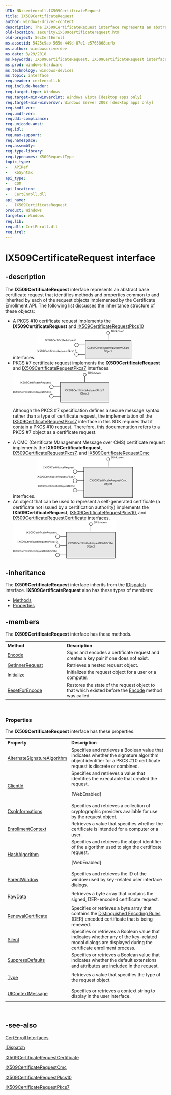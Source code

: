 ```yaml
---
UID: NN:certenroll.IX509CertificateRequest
title: IX509CertificateRequest
author: windows-driver-content
description: The IX509CertificateRequest interface represents an abstract base certificate request that identifies methods and properties common to and inherited by each of the request objects implemented by the Certificate Enrollment API.
old-location: security\ix509certificaterequest.htm
old-project: SecCertEnroll
ms.assetid: 5425c9ab-565d-449d-87e1-e5765868acfb
ms.author: windowsdriverdev
ms.date: 3/29/2018
ms.keywords: IX509CertificateRequest, IX509CertificateRequest interface [Security], IX509CertificateRequest interface [Security], described, certenroll/IX509CertificateRequest, security.ix509certificaterequest
ms.prod: windows-hardware
ms.technology: windows-devices
ms.topic: interface
req.header: certenroll.h
req.include-header: 
req.target-type: Windows
req.target-min-winverclnt: Windows Vista [desktop apps only]
req.target-min-winversvr: Windows Server 2008 [desktop apps only]
req.kmdf-ver: 
req.umdf-ver: 
req.ddi-compliance: 
req.unicode-ansi: 
req.idl: 
req.max-support: 
req.namespace: 
req.assembly: 
req.type-library: 
req.typenames: X509RequestType
topic_type:
-	APIRef
-	kbSyntax
api_type:
-	COM
api_location:
-	CertEnroll.dll
api_name:
-	IX509CertificateRequest
product: Windows
targetos: Windows
req.lib: 
req.dll: CertEnroll.dll
req.irql: 
---
```


# IX509CertificateRequest interface


## -description


The <b>IX509CertificateRequest</b> interface   represents an abstract base certificate request that identifies methods and properties common to and inherited by each of the request objects implemented by the Certificate Enrollment API. The following list discusses the inheritance structure of these objects:<ul>
<li>
A PKCS #10 certificate request implements the <b>IX509CertificateRequest</b> and <a href="https://msdn.microsoft.com/5b3764dc-fc63-45cc-8c35-65539c461e81">IX509CertificateRequestPkcs10</a> interfaces. 

<img alt="Inheritance diagram for a PKCS #10 request object" src="images/X509Inherit_RequestPkcs10.png"/>

</li>
<li>
 PKCS #7 certificate request implements the <b>IX509CertificateRequest</b> and <a href="https://msdn.microsoft.com/ae869557-6523-4387-835e-c9631898d864">IX509CertificateRequestPkcs7</a> interfaces.

<img alt="Inheritance diagram for a PKCS #7 request object" src="images/X509Inherit_RequestPkcs7.png"/>

Although the PKCS #7 specification defines a secure message syntax rather than a type of certificate request, the implementation of the <a href="https://msdn.microsoft.com/ae869557-6523-4387-835e-c9631898d864">IX509CertificateRequestPkcs7</a> interface in this SDK requires that it contain a PKCS #10 request. Therefore, this documentation refers to a PKCS #7 object as a certificate request.

</li>
<li>
A CMC (Certificate Management Message over CMS) certificate request implements the <b>IX509CertificateRequest</b>, <a href="https://msdn.microsoft.com/ae869557-6523-4387-835e-c9631898d864">IX509CertificateRequestPkcs7</a>, and <a href="https://msdn.microsoft.com/77059388-c442-4db5-ab27-1db25e2f63b9">IX509CertificateRequestCmc</a> interfaces.

<img alt="Inheritance diagram for a CMC request object" src="images/X509Inherit_RequestCMC.png"/>

</li>
<li>
An object that can be used to represent a self-generated certificate (a certificate not issued by a certification authority) implements the <b>IX509CertificateRequest</b>, <a href="https://msdn.microsoft.com/5b3764dc-fc63-45cc-8c35-65539c461e81">IX509CertificateRequestPkcs10</a>, and <a href="https://msdn.microsoft.com/7197a225-b2dc-47bb-8843-d3fb4bf95811">IX509CertificateRequestCertificate</a> interfaces.

<img alt="Inheritance diagram for a self-generated certificate" src="images/X509Inherit_Requestcertificate.png"/>

</li>
</ul>



## -inheritance

The <b xmlns:loc="http://microsoft.com/wdcml/l10n">IX509CertificateRequest</b> interface inherits from the <a href="ebbff4bc-36b2-4861-9efa-ffa45e013eb5">IDispatch</a> interface. <b>IX509CertificateRequest</b> also has these types of members:
<ul>
<li><a href="https://docs.microsoft.com/">Methods</a></li>
<li><a href="https://docs.microsoft.com/">Properties</a></li>
</ul>

## -members

The <b>IX509CertificateRequest</b> interface has these methods.
<table class="members" id="memberListMethods">
<tr>
<th align="left" width="37%">Method</th>
<th align="left" width="63%">Description</th>
</tr>
<tr data="declared;">
<td align="left" width="37%">
<a href="https://msdn.microsoft.com/098788f4-539f-420b-a4e1-65625dd56ca1">Encode</a>
</td>
<td align="left" width="63%">
Signs and encodes a certificate request and creates a key pair if one does not exist.

</td>
</tr>
<tr data="declared;">
<td align="left" width="37%">
<a href="https://msdn.microsoft.com/5ade7824-d95a-492d-aadf-487422386500">GetInnerRequest</a>
</td>
<td align="left" width="63%">
Retrieves a nested request object.

</td>
</tr>
<tr data="declared;">
<td align="left" width="37%">
<a href="https://msdn.microsoft.com/library/windows/hardware/ff550945">Initialize</a>
</td>
<td align="left" width="63%">
Initializes the request object for a user or a computer.

</td>
</tr>
<tr data="declared;">
<td align="left" width="37%">
<a href="https://msdn.microsoft.com/7f0bd391-c456-467a-8bc1-6f0a8bd21e24">ResetForEncode</a>
</td>
<td align="left" width="63%">
Restores the state of the request object to that which existed before the <a href="https://msdn.microsoft.com/098788f4-539f-420b-a4e1-65625dd56ca1">Encode</a> method was called.

</td>
</tr>
</table> 
<h3><a id="properties"></a>Properties</h3>The <b xmlns:loc="http://microsoft.com/wdcml/l10n">IX509CertificateRequest</b> interface has these properties.
<table class="members" id="memberListProperties">
<tr>
<th align="left" width="27%">Property</th>
<th align="left" width="63%">Description</th>
</tr>
<tr data="declared;">
<td align="left" width="27%" xml:space="preserve">

<a href="https://msdn.microsoft.com/57a87aab-1e53-4b0b-a7b9-2fe89083819b">AlternateSignatureAlgorithm</a>


</td>
<td align="left" width="63%">
Specifies and retrieves a Boolean value that indicates whether the signature algorithm object identifier for a PKCS #10 certificate request is discrete or combined.

</td>
</tr>
<tr data="declared;">
<td align="left" width="27%" xml:space="preserve">

<a href="https://msdn.microsoft.com/728dba16-cda8-4eca-8cf0-4e6139e3808b">ClientId</a>


</td>
<td align="left" width="63%">
Specifies and retrieves a value that identifies the executable that created the request.

[WebEnabled]

</td>
</tr>
<tr data="declared;">
<td align="left" width="27%" xml:space="preserve">

<a href="https://msdn.microsoft.com/7be532ab-0ab0-4c22-b274-c925fd5827d5">CspInformations</a>


</td>
<td align="left" width="63%">
Specifies and retrieves a collection of cryptographic providers available for use by the request object.

</td>
</tr>
<tr data="declared;">
<td align="left" width="27%" xml:space="preserve">

<a href="https://msdn.microsoft.com/ea0fa54d-0de6-4578-b93a-1e399101006b">EnrollmentContext</a>


</td>
<td align="left" width="63%">
Retrieves a value that specifies whether the certificate is intended for a computer or a user.

</td>
</tr>
<tr data="declared;">
<td align="left" width="27%" xml:space="preserve">

<a href="https://msdn.microsoft.com/9f68ee54-5dea-47bb-8a90-0285d081c9b8">HashAlgorithm</a>


</td>
<td align="left" width="63%">
Specifies and retrieves the object identifier of the algorithm used to sign the certificate request. 

[WebEnabled]

</td>
</tr>
<tr data="declared;">
<td align="left" width="27%" xml:space="preserve">

<a href="https://msdn.microsoft.com/86e82a6c-7689-4bf3-8f64-e512040abd6a">ParentWindow</a>


</td>
<td align="left" width="63%">
Specifies and retrieves the ID of the window used by key-related user interface dialogs.

</td>
</tr>
<tr data="declared;">
<td align="left" width="27%" xml:space="preserve">

<a href="https://msdn.microsoft.com/1830a569-03a4-4692-adbf-b627bf4370a1">RawData</a>


</td>
<td align="left" width="63%">
Retrieves a byte array that contains the signed, DER-encoded certificate request.

</td>
</tr>
<tr data="declared;">
<td align="left" width="27%" xml:space="preserve">

<a href="https://msdn.microsoft.com/ab046b65-a059-4b48-a6cd-7e2f0b18bc65">RenewalCertificate</a>


</td>
<td align="left" width="63%">
Specifies or retrieves a byte array that contains the <a href="https://msdn.microsoft.com/d007cbb9-b547-4dc7-bc22-b526f650f7c2">Distinguished Encoding Rules</a> (DER) encoded certificate that is being renewed.

</td>
</tr>
<tr data="declared;">
<td align="left" width="27%" xml:space="preserve">

<a href="https://msdn.microsoft.com/339c8d47-4406-4f2e-b927-b2dd5f58d1ec">Silent</a>


</td>
<td align="left" width="63%">
Specifies or retrieves a Boolean value that indicates whether any of the  key-related modal dialogs are displayed during the certificate enrollment process.

</td>
</tr>
<tr data="declared;">
<td align="left" width="27%" xml:space="preserve">

<a href="https://msdn.microsoft.com/3a7847b6-52b4-4058-8113-cbc3b9101a5b">SuppressDefaults</a>


</td>
<td align="left" width="63%">
Specifies or retrieves a Boolean value that indicates whether the default extensions and attributes are included in the request.

</td>
</tr>
<tr data="declared;">
<td align="left" width="27%" xml:space="preserve">

<a href="https://msdn.microsoft.com/library/windows/hardware/hh439450">Type</a>


</td>
<td align="left" width="63%">
Retrieves a  value that specifies the type of the request object.

</td>
</tr>
<tr data="declared;">
<td align="left" width="27%" xml:space="preserve">

<a href="https://msdn.microsoft.com/0eedb520-06c3-4106-8593-1c5fb0829d5e">UIContextMessage</a>


</td>
<td align="left" width="63%">
Specifies or retrieves a context string to display in the user interface.

</td>
</tr>
</table> 


## -see-also




<a href="https://msdn.microsoft.com/d49511ed-8651-457e-a102-0bea4edde24c">CertEnroll Interfaces</a>



<a href="ebbff4bc-36b2-4861-9efa-ffa45e013eb5">IDispatch</a>



<a href="https://msdn.microsoft.com/7197a225-b2dc-47bb-8843-d3fb4bf95811">IX509CertificateRequestCertificate</a>



<a href="https://msdn.microsoft.com/77059388-c442-4db5-ab27-1db25e2f63b9">IX509CertificateRequestCmc</a>



<a href="https://msdn.microsoft.com/5b3764dc-fc63-45cc-8c35-65539c461e81">IX509CertificateRequestPkcs10</a>



<a href="https://msdn.microsoft.com/ae869557-6523-4387-835e-c9631898d864">IX509CertificateRequestPkcs7</a>
 

 

